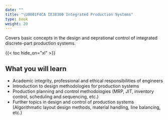 ```yaml
---
date: ""
title: "\U0001F4CA IE38300 Integrated Production Systems"
type: book
weight: 20
---
```


Covers basic concepts in the design and oeprational control of integrated discrete-part production systems.

{{< toc hide_on="xl" >}}

## What you will learn
- Academic integrity, professional and ethical responsibilities of engineers
- Introduction to design methodologies for production systems
- Production planning and control methodologies (MRP, JIT, inventory control, scheduling and sequencing, etc.)
- Further topics in design and control of production systems (Algorithmatic layout design methods, material handling, line balancing, etc.)
